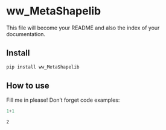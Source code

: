 # ww_MetaShapelib

<!-- WARNING: THIS FILE WAS AUTOGENERATED! DO NOT EDIT! -->

This file will become your README and also the index of your
documentation.

## Install

``` sh
pip install ww_MetaShapelib
```

## How to use

Fill me in please! Don’t forget code examples:

``` python
1+1
```

    2
